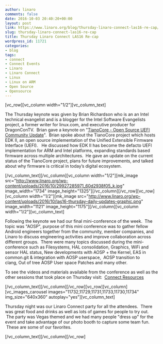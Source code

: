 ```yaml
---
author: linaro
comments: false
date: 2016-10-03 20:40:20+00:00
layout: post
link: https://www.linaro.org/blog/thursday-linaro-connect-las16-re-cap/
slug: thursday-linaro-connect-las16-re-cap
title: Thursday Linaro Connect LAS16 Re-cap
wordpress_id: 11721
categories:
- blog
tags:
- connect
- Connect Events
- Linaro
- Linaro Connect
- Linux
- Linux on ARM
- Open Source
- Opensource
---
```


[vc_row][vc_column width="1/2"][vc_column_text]


The Thursday keynote was given by Brian Richardson who is an an Intel technical evangelist and is a blogger for the Intel Software Evangelists project, a former writer for linux.com, and executive producer for DragonConTV.  Brian gave a keynote on "[TianoCore - Open Source UEFI Community Update](https://www.youtube.com/watch?v=kQ5X8vqdSu0)".  Brian spoke about the TianoCore project which hosts EDK II, an open source implementation of the Unified Extensible Firmware Interface (UEFI).   He discussed how EDK II has become the defacto UEFI implementation for ARM and Intel platforms, expanding standards based firmware across multiple architectures.  He gave an update on the current status of the TianoCore project, plans for future improvements, and talked about why firmware is critical in today’s digital ecosystem.


[/vc_column_text][/vc_column][vc_column width="1/2"][mk_image src="http://www.linaro.org/wp-content/uploads/2016/10/29927285971_60d2938f05_k.jpg" image_width="1734" image_height="1325"][/vc_column][/vc_row][vc_row][vc_column width="1/2"][mk_image src="http://www.linaro.org/wp-content/uploads/2016/10/las16-thursday-daily-updates-graphic.png" image_width="1121" image_height="1175"][/vc_column][vc_column width="1/2"][vc_column_text]


Following the keynote we had our final mini-conference of the week.  The topic was "AOSP", purpose of this mini conference was to gather fellow Android engineers together from the community, member companies, and Linaro to discuss engineering activities and improve collaboration across different groups.  There were many topics discussed during the mini-conference such as Filesystems, HAL consolidation, Graphics, WiFi and sensor HAL status, New developments with AOSP + the Kernel, EAS in common.git & integration with AOSP userspace,  AOSP transition to clang, Out of tree AOSP User space Patches and many other.




To see the videos and materials available from the conference as well as the other sessions that took place on Thursday visit:  [Connect Resources](http://connect.linaro.org/las16/resources/#wednesday)


[/vc_column_text][/vc_column][/vc_row][vc_row][vc_column][vc_images_carousel images="11732,11729,11731,11733,11730,11734" img_size="640x360" autoplay="yes"][vc_column_text]


Thursday night was our Linaro Connect party for all the attendees.  There was great food and drinks as well as lots of games for people to try out.  The party was Vegas themed and we had many people "dress up" for the event and take advantage of our photo booth to capture some team fun.  These are some of our favorites.


[/vc_column_text][/vc_column][/vc_row]
